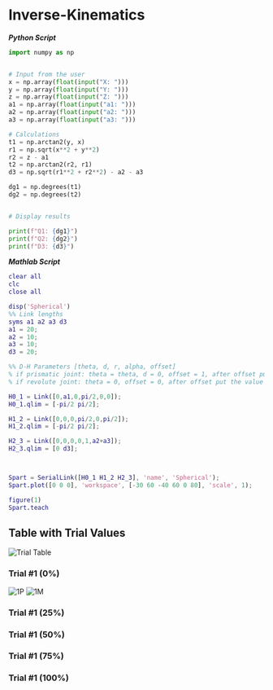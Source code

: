 # Inverse-Kinematics

***Python Script***

```Python
import numpy as np


# Input from the user
x = np.array(float(input("X: ")))
y = np.array(float(input("Y: ")))
z = np.array(float(input("Z: ")))
a1 = np.array(float(input("a1: ")))
a2 = np.array(float(input("a2: ")))
a3 = np.array(float(input("a3: ")))

# Calculations
t1 = np.arctan2(y, x)
r1 = np.sqrt(x**2 + y**2)
r2 = z - a1
t2 = np.arctan2(r2, r1)
d3 = np.sqrt(r1**2 + r2**2) - a2 - a3

dg1 = np.degrees(t1)
dg2 = np.degrees(t2)


# Display results

print(f"Q1: {dg1}")
print(f"Q2: {dg2}")
print(f"D3: {d3}")
```

***Mathlab Script***

```Matlab
clear all
clc
close all

disp('Spherical')
%% Link lengths
syms a1 a2 a3 d3
a1 = 20;  
a2 = 10;
a3 = 10;
d3 = 20;

%% D-H Parameters [theta, d, r, alpha, offset]
% if prismatic joint: theta = theta, d = 0, offset = 1, after offset put the value of d
% if revolute joint: theta = 0, offset = 0, after offset put the value of theta

H0_1 = Link([0,a1,0,pi/2,0,0]);
H0_1.qlim = [-pi/2 pi/2];

H1_2 = Link([0,0,0,pi/2,0,pi/2]);
H1_2.qlim = [-pi/2 pi/2];

H2_3 = Link([0,0,0,0,1,a2+a3]);
H2_3.qlim = [0 d3];



Spart = SerialLink([H0_1 H1_2 H2_3], 'name', 'Spherical');
Spart.plot([0 0 0], 'workspace', [-30 60 -40 60 0 80], 'scale', 1);

figure(1)
Spart.teach
```


## Table with Trial Values
![Trial Table](https://github.com/user-attachments/assets/c1f7f2bf-9a6c-4409-97d2-ecccb59985f8)
### Trial #1 (0%)
![1P](https://github.com/user-attachments/assets/e55cc59e-c50a-4dd7-9680-c97881bf8afe)
![1M](https://github.com/user-attachments/assets/4a29a303-c1c5-4fb2-92ff-9b603b8dc56c)


### Trial #1 (25%)



### Trial #1 (50%)



### Trial #1 (75%)



### Trial #1 (100%)




